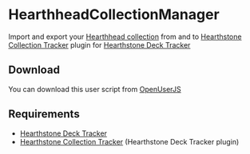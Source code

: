 # HearthheadCollectionManager
Import and export your [Hearthhead collection](http://www.hearthhead.com/collection) from and to [Hearthstone Collection Tracker](https://github.com/ko-vasilev/Hearthstone-Collection-Tracker) plugin for [Hearthstone Deck Tracker](https://github.com/Epix37/Hearthstone-Deck-Tracker)

## Download
You can download this user script from [OpenUserJS](https://openuserjs.org/scripts/SuperGouge/HearthheadCollectionManager)
 
## Requirements
- [Hearthstone Deck Tracker](https://github.com/Epix37/Hearthstone-Deck-Tracker)
- [Hearthstone Collection Tracker](https://github.com/ko-vasilev/Hearthstone-Collection-Tracker) (Hearthstone Deck Tracker plugin)